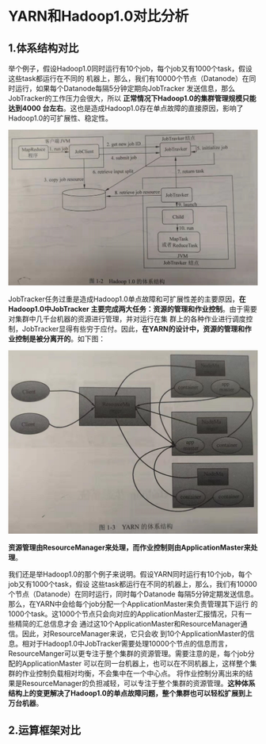 YARN和Hadoop1.0对比分析
================================================================================
## 1.体系结构对比
举个例子，假设Hadoop1.0同时运行有10个job，每个job又有1000个task，假设这些task都运行在不同的
机器上，那么，我们有10000个节点（Datanode）在同时运行，如果每个Datanode每隔5分钟定期向JobTracker
发送信息，那么JobTracker的工作压力会很大，所以 **正常情况下Hadoop1.0的集群管理规模只能达到4000
台左右**。这也是造成Hadoop1.0存在单点故障的直接原因，影响了Hadoop1.0的可扩展性、稳定性。

![Hadoop1.0的体系结构](img/1.png)

JobTracker任务过重是造成Hadoop1.0单点故障和可扩展性差的主要原因，**在Hadoop1.0中JobTracker
主要完成两大任务：资源的管理和作业控制**。由于需要对集群中几千台机器的资源进行管理，并对运行在集
群上的各种作业进行调度控制，JobTracker显得有些穷于应付。因此，**在YARN的设计中，资源的管理和作
业控制是被分离开的**。如下图：

![YARN的体系结构](img/2.png)

**资源管理由ResourceManager来处理，而作业控制则由ApplicationMaster来处理**。

我们还是举Hadoop1.0的那个例子来说明。假设YARN同时运行有10个job，每个job又有1000个task，假设
这些task都运行在不同的机器上，那么，我们有10000个节点（Datanode）在同时运行，同时每个Datanode
每隔5分钟定期发送信息。那么，在YARN中会给每个job分配一个ApplicationMaster来负责管理其下运行
的1000个task。这1000个节点只会向对应的ApplicationMaster汇报情况，只有一些精简的汇总信息才会
通过这10个ApplicationMaster和ResourceManager通信。因此，对ResourceManager来说，它只会收
到10个ApplicationMaster的信息。相对于Hadoop1.0中JobTracker需要处理10000个节点的信息而言，
ResourceManger可以更专注于整个集群的资源管理。需要注意的是，每个job分配的ApplicationMaster
可以在同一台机器上，也可以在不同机器上，这样整个集群的作业控制负载相对均衡，不会集中在一个中心点。
将作业控制分离出来的结果是ResourceManager的负担减轻，可以专注于整个集群的资源管理。**这种体系
结构上的变更解决了Hadoop1.0的单点故障问题，整个集群也可以轻松扩展到上万台机器**。

## 2.运算框架对比
